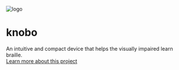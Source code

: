 ![logo](https://cdn.hackaday.io/images/9127711570687708545.jpg)
# knobo
An intuitive and compact device that helps the visually impaired learn braille.\
[Learn more about this project](https://hackaday.io/project/166947-knobo)
